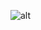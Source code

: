 ![alt][image]

[image]:http://www.plantuml.com/plantuml/png/VPF1xjem3CRlUGfBa-0KH39f4pUg5MxJgWAxL1oorh1iRS8QLnjx-gNHA07Q_wc9u-_tsPQxTgHQEYj3nBxh2k5aBNspVnXfgX6-R39sQRKXLof__Otuixx2NsiRa6mEP2jrPLbhVs19450Ev58Albpn3omyWxw7v4TGfkeZfQrjY_veu5sIR1dZl3VxAk2JZmFdhEWFHr0EYl1mVERBPO2XgVx7XE1onMxPZoR-mugiLiPeSuweYsoAMoldWoBqx5YHuwzEjzYW8HVhyq6lwCwSkxwkCKwAJfzDJ4X72FahGGu4soXjO0QTqGI4ZfvQIcU7_GWpVOEvwvFXr5f3tAV4jDrs4yDYZsbUXkt9bsbA30Mw69Z5nSKkqqFBEqEwGUWkbI9y6FzXRFxxQTQmQ0i1dstbmghrXvWgNg4HSLWvoGL_BzWW6jcvo4z2qf65R9y4pzibzfKZpOZfCG-gCUErruJ_-Xy0

